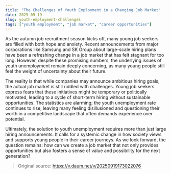 ```yaml
---
title: "The Challenges of Youth Employment in a Changing Job Market"
date: 2025-09-19
slug: youth-employment-challenges
tags: ["youth employment", "job market", "career opportunities"]
---
```


As the autumn job recruitment season kicks off, many young job seekers are filled with both hope and anxiety. Recent announcements from major corporations like Samsung and SK Group about large-scale hiring plans have been a refreshing change in a job market that has felt stagnant for too long. However, despite these promising numbers, the underlying issues of youth unemployment remain deeply concerning, as many young people still feel the weight of uncertainty about their future.

The reality is that while companies may announce ambitious hiring goals, the actual job market is still riddled with challenges. Young job seekers express fears that these initiatives might be temporary or politically motivated, leading to a cycle of short-term hiring without sustainable opportunities. The statistics are alarming; the youth unemployment rate continues to rise, leaving many feeling disillusioned and questioning their worth in a competitive landscape that often demands experience over potential.

Ultimately, the solution to youth unemployment requires more than just large hiring announcements. It calls for a systemic change in how society views and supports young people in their career journeys. As we look forward, the question remains: how can we create a job market that not only provides opportunities but also fosters a sense of value and possibility for the next generation?
> Original source: https://v.daum.net/v/20250919173022076